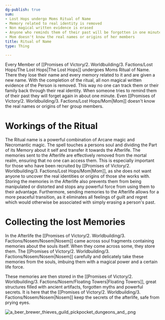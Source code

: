 ```yaml
---
dg-publish: true
sum:
- Lost Hops undergo Moms Ritual of Name
- Memory related to real identity is removed
- Non magical written evidence is erased
- Anyone who reminds them of their past will be forgotten in one minute
- Mom doesn't know the real names or origins of her members
title: Ritual of Name
type: Thing

---
```






Every Member of [[Promises of Victory/2. Worldbuilding/3. Factions/Lost Hops/The Lost Hops\|The Lost Hops]] undergoes Moms Ritual of Name. There they lose their name and every memory related to it and are given a new name. With the completion of the ritual, all non magical written evidence of the Person is removed. This way no one can track them or their family back through their real identity. When someone tries to remind them of their past they will forget again in about one minute. Even [[Promises of Victory/2. Worldbuilding/3. Factions/Lost Hops/Mom\|Mom]] doesn't know the real names or origins of her group members.

# Workings of the Ritual
The Ritual name is a powerful combination of Arcane magic and Necromantic magic. The spell touches a persons soul and dividing the Part of its Memory about it self and transfer it towards the Afterlife. The memories sent to the Afterlife are effectively removed from the mortal realm, ensuring that no one can access them. This is especially important for those who have been recruited by [[Promises of Victory/2. Worldbuilding/3. Factions/Lost Hops/Mom\|Mom]], as she does not want anyone to uncover the real identities or origins of those she works with. Storing the memories in the Afterlife also prevents them from being manipulated or distorted and stops any powerful force from using them to their advantage. Furthermore, sending memories to the Afterlife allows for a more peaceful transition, as it eliminates all feelings of guilt and regret which would otherwise be associated with simply erasing a person's past.

# Collecting the lost Memories
In the Afterlife the [[Promises of Victory/2. Worldbuilding/3. Factions/Nosem/Nosem\|Nosem]] came across soul fragments containing memories about the souls itself. When they come across some, they store them.  The [[Promises of Victory/2. Worldbuilding/3. Factions/Nosem/Nosem\|Nosem]] carefully and delicately take these memories from the souls, imbuing them with a magical power and a certain life force. 

These memories are then stored in the [[Promises of Victory/2. Worldbuilding/3. Factions/Nosem/Floating Towers\|Floating Towers]], great structures filled with ancient artifacts, forgotten myths and powerful secrets. It is here that the [[Promises of Victory/2. Worldbuilding/3. Factions/Nosem/Nosem\|Nosem]] keep the secrets of the afterlife, safe from prying eyes.


![a_beer_brewer_thieves_guild_pickpocket_dungeons_and_.png](/img/user/Pictures/a_beer_brewer_thieves_guild_pickpocket_dungeons_and_.png)
